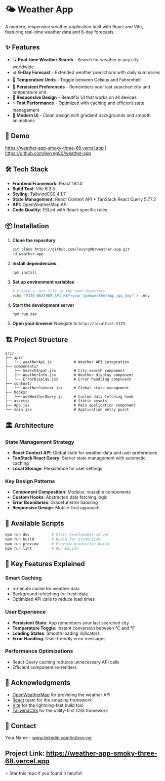 # 🌤️ Weather App

A modern, responsive weather application built with React and Vite, featuring real-time weather data and 6-day forecasts.

## ✨ Features

- 🔍 **Real-time Weather Search** - Search for weather in any city worldwide
- 📊 **6-Day Forecast** - Extended weather predictions with daily summaries
- 🌡️ **Temperature Units** - Toggle between Celsius and Fahrenheit
- 💾 **Persistent Preferences** - Remembers your last searched city and temperature unit
- 📱 **Responsive Design** - Beautiful UI that works on all devices
- ⚡ **Fast Performance** - Optimized with caching and efficient state management
- 🎨 **Modern UI** - Clean design with gradient backgrounds and smooth animations

## 🚀 Demo

https://weather-app-smoky-three-68.vercel.app | https://github.com/levyng00/weather-app

## 🛠️ Tech Stack

- **Frontend Framework:** React 19.1.0
- **Build Tool:** Vite 6.3.5
- **Styling:** TailwindCSS 4.1.7
- **State Management:** React Context API + TanStack React Query 5.77.2
- **API:** OpenWeatherMap API
- **Code Quality:** ESLint with React-specific rules

## 📦 Installation

1. **Clone the repository**

   ```bash
   git clone https://github.com/levyng00/weather-app.git
   cd weather-app
   ```

2. **Install dependencies**

   ```bash
   npm install
   ```

3. **Set up environment variables**

   ```bash
   # Create a .env file in the root directory
   echo "VITE_WEATHER_API_KEY=your_openweathermap_api_key" > .env
   ```



4. **Start the development server**

   ```bash
   npm run dev
   ```

5. **Open your browser**
   Navigate to `http://localhost:5173`

## 🏗️ Project Structure

```
src/
├── api/
│   └── weatherApi.js          # Weather API integration
├── components/
│   ├── SearchInput.jsx        # City search component
│   ├── WeatherInfo.jsx        # Weather display component
│   └── ErrorDisplay.jsx       # Error handling component
├── context/
│   └── WeatherContext.jsx     # Global state management
├── hooks/
│   └── useWeatherQuery.js     # Custom data fetching hook
├── assets/                    # Static assets
├── App.jsx                    # Main application component
└── main.jsx                   # Application entry point
```

## 🏛️ Architecture

### State Management Strategy

- **React Context API**: Global state for weather data and user preferences
- **TanStack React Query**: Server state management with automatic caching
- **Local Storage**: Persistence for user settings

### Key Design Patterns

- **Component Composition**: Modular, reusable components
- **Custom Hooks**: Abstracted data fetching logic
- **Error Boundaries**: Graceful error handling
- **Responsive Design**: Mobile-first approach

## 🔧 Available Scripts

```bash
npm run dev          # Start development server
npm run build        # Build for production
npm run preview      # Preview production build
npm run lint         # Run ESLint
```

## 🌟 Key Features Explained

### Smart Caching

- 5-minute cache for weather data
- Background refetching for fresh data
- Optimized API calls to reduce load times

### User Experience

- **Persistent State**: App remembers your last searched city
- **Temperature Toggle**: Instant conversion between °C and °F
- **Loading States**: Smooth loading indicators
- **Error Handling**: User-friendly error messages

### Performance Optimizations

- React Query caching reduces unnecessary API calls
- Efficient component re-renders


## 🙏 Acknowledgments

- [OpenWeatherMap](https://openweathermap.org/) for providing the weather API
- [React](https://reactjs.org/) team for the amazing framework
- [Vite](https://vitejs.dev/) for the lightning-fast build tool
- [TailwindCSS](https://tailwindcss.com/) for the utility-first CSS framework

## 📧 Contact

Your Name - www.linkedin.com/in/levy-ng

Project Link: https://weather-app-smoky-three-68.vercel.app
---

⭐ Star this repo if you found it helpful!
